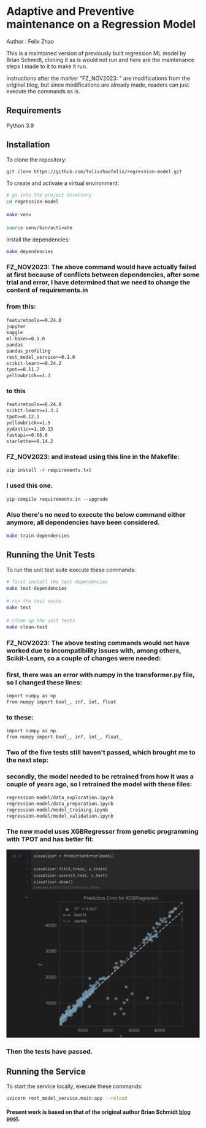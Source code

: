 # Adaptive and Preventive maintenance on a Regression Model 

Author : Felix Zhao

This is a maintained version of previously built regression ML model by Brian Schmidt,
cloning it as is would not run and here are the maintenance steps I made to it to make it run.

Instructions after the marker "FZ_NOV2023: " are modifications from the original blog, but since modifications are already made,
readers can just execute the commands as is.


## Requirements

Python 3.9

## Installation

To clone the repository:

```bash
git clone https://github.com/felixzhaofelix/regression-model.git
```

To create and activate a virtual environment:

```bash
# go into the project directory
cd regression-model

make venv

source venv/bin/activate
```

Install the dependencies:

```bash
make dependencies
```
### FZ_NOV2023: The above command would have actually failed at first because of conflicts between dependencies, after some trial and error, I have determined that we need to change the content of requirements.in 
### from this:
```
featuretools==0.24.0
jupyter
kaggle
ml-base>=0.1.0
pandas
pandas_profiling
rest_model_service>=0.1.0
scikit-learn==0.24.2
tpot==0.11.7
yellowbrick==1.3

```
### to this

```
featuretools==0.24.0
scikit-learn>=1.3.2
tpot>=0.12.1
yellowbrick>=1.5
pydantic==1.10.13
fastapi==0.66.0
starlette==0.14.2
```
### FZ_NOV2023: and instead using this line in the Makefile:
```
pip install -r requirements.txt
```
### I used this one.
```
pip-compile requirements.in --upgrade
```
### Also there's no need to execute the below command either anymore, all dependencies have been considered.

```bash
make train-dependencies
```

## Running the Unit Tests
To run the unit test suite execute these commands:

```bash
# first install the test dependencies
make test-dependencies

# run the test suite
make test

# clean up the unit tests
make clean-test
```
### FZ_NOV2023: The above testing commands would not have worked due to incompatibility issues with, among others, Scikit-Learn, so a couple of changes were needed:

### first, there was an error with numpy in the transformer.py file, so I changed these lines:
```
import numpy as np
from numpy import bool_, inf, int, float
```

### to these:
```
import numpy as np 
from numpy import bool_, inf, int_, float_
```

### Two of the five tests still haven't passed, which brought me to the next step: 

### secondly, the model needed to be retrained from how it was a couple of years ago, so I retrained the model with these files:
```
regression-model/data_exploration.ipynb
regression-model/data_preparation.ipynb
regression-model/model_training.ipynb
regression-model/model_validation.ipynb
```

### The new model uses XGBRegressor from genetic programming with TPOT and has better fit:
![new_model_prediction_error](Images/new_model_graph.png)

### Then the tests have passed.


## Running the Service

To start the service locally, execute these commands:

```bash
uvicorn rest_model_service.main:app --reload
```


#### Present work is based on that of the original author Brian Schmidt [blog post](https://www.tekhnoal.com/regression-model.html).